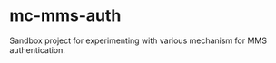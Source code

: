 mc-mms-auth
==========================

Sandbox project for experimenting with various mechanism for MMS authentication.

